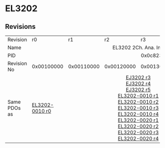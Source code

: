 # EL3202

## Revisions
<table>
<tr>
<td>Revision</td>
<td>r0</td>
<td>r1</td>
<td>r2</td>
<td>r3</td>
<td>r4</td>
<td>r5</td>
<td>r6</td>
</tr>
<tr>
<td>Name</td>
<td colspan=7 align="center">EL3202 2Ch. Ana. Input PT100 (RTD)</td>
</tr>
<tr>
<td>PID</td>
<td colspan=7 align="center">0x0c823052</td>
</tr>
<tr>
<td>Revision No</td>
<td>0x00100000</td>
<td>0x00110000</td>
<td>0x00120000</td>
<td>0x00130000</td>
<td>0x00140000</td>
<td>0x00150000</td>
<td>0x00160000</td>
</tr>
<tr>
<td>Same PDOs as</td>
<td><a href="EL3202-0010.md">EL3202-0010 r0</a></td>
<td colspan=4 align="center"><a href="EJ3202.md">EJ3202 r3</a><br/><a href="EJ3202.md">EJ3202 r4</a><br/><a href="EJ3202.md">EJ3202 r5</a><br/><a href="EL3202-0010.md">EL3202-0010 r1</a><br/><a href="EL3202-0010.md">EL3202-0010 r2</a><br/><a href="EL3202-0010.md">EL3202-0010 r3</a><br/><a href="EL3202-0010.md">EL3202-0010 r4</a><br/><a href="EL3202-0020.md">EL3202-0020 r1</a><br/><a href="EL3202-0020.md">EL3202-0020 r2</a><br/><a href="EL3202-0020.md">EL3202-0020 r3</a><br/><a href="EL3202-0020.md">EL3202-0020 r4</a></td>
<td colspan=2 align="center"><a href="EL3202-0010.md">EL3202-0010 r5</a><br/><a href="EL3202-0010.md">EL3202-0010 r6</a><br/><a href="EL3202-0020.md">EL3202-0020 r5</a><br/><a href="EL3202-0020.md">EL3202-0020 r6</a><br/><a href="EL3202-0030.md">EL3202-0030 r6</a></td>
</tr>
</table>
